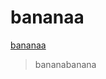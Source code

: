 # bananaa
[bananaa](https://www.google.com/url?sa=i&url=https%3A%2F%2Fpt.wikipedia.org%2Fwiki%2FBanana&psig=AOvVaw34IjHwyck2jQLmf9y1dzsn&ust=1715264372220000&source=images&cd=vfe&opi=89978449&ved=0CBAQjRxqFwoTCKjlte6f_oUDFQAAAAAdAAAAABAE)
>bananabanana
